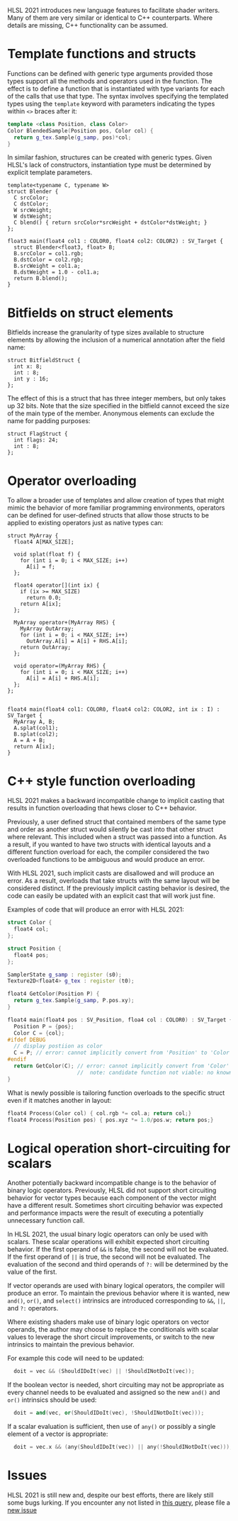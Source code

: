 HLSL 2021 introduces new language features to facilitate shader writers. Many of them are very similar or identical to C++ counterparts. Where details are missing, C++ functionality can be assumed.

# Template functions and structs

Functions can be defined with generic type arguments provided those types support all the methods and operators used in the function. The effect is to define a function that is instantiated with type variants for each of the calls that use that type. The syntax involves specifying the templated types using the `template` keyword with parameters indicating the types within `<>` braces after it:

```c++
template <class Position, class Color>
Color BlendedSample(Position pos, Color col) {
  return g_tex.Sample(g_samp, pos)*col;
}
```

In similar fashion, structures can be created with generic types. Given HLSL's lack of constructors, instantiation type must be determined by explicit template parameters.

```hlsl
template<typename C, typename W>
struct Blender {
  C srcColor;
  C dstColor;
  W srcWeight;
  W dstWeight;
  C blend() { return srcColor*srcWeight + dstColor*dstWeight; }
};

float3 main(float4 col1 : COLOR0, float4 col2: COLOR2) : SV_Target {
  struct Blender<float3, float> B;
  B.srcColor = col1.rgb;
  B.dstColor = col2.rgb;
  B.srcWeight = col1.a;
  B.dstWeight = 1.0 - col1.a;
  return B.blend();
}
```

# Bitfields on struct elements

Bitfields increase the granularity of type sizes available to structure elements by allowing the inclusion of a numerical annotation after the field name:

```hlsl
struct BitfieldStruct {
  int x: 8;
  int : 8;
  int y : 16;
};
```

The effect of this is a struct that has three integer members, but only takes up 32 bits. Note that the size specified in the bitfield cannot exceed the size of the main type of the member. Anonymous elements can exclude the name for padding purposes:

```hlsl
struct FlagStruct {
  int flags: 24;
  int : 8;
};
```

# Operator overloading

To allow a broader use of templates and allow creation of types that might mimic the behavior of more familiar programming environments, operators can be defined for user-defined structs that allow those structs to be applied to existing operators just as native types can:

```hlsl
struct MyArray {
  float4 A[MAX_SIZE];
  
  void splat(float f) {
    for (int i = 0; i < MAX_SIZE; i++)
      A[i] = f;
  };

  float4 operator[](int ix) {
    if (ix >= MAX_SIZE)
      return 0.0;
    return A[ix];
  };

  MyArray operator+(MyArray RHS) {
    MyArray OutArray;
    for (int i = 0; i < MAX_SIZE; i++)
      OutArray.A[i] = A[i] + RHS.A[i];
    return OutArray;
  };

  void operator=(MyArray RHS) {
    for (int i = 0; i < MAX_SIZE; i++)
      A[i] = A[i] + RHS.A[i];
  };
};


float4 main(float4 col1: COLOR0, float4 col2: COLOR2, int ix : I) : SV_Target {
  MyArray A, B;
  A.splat(col1);
  B.splat(col2);
  A = A + B;
  return A[ix];
}
```


# C++ style function overloading

HLSL 2021 makes a backward incompatible change to implicit casting that results in function overloading that hews closer to C++ behavior.

Previously, a user defined struct that contained members of the same type and order as another struct would silently be cast into that other struct where relevant. This included when a struct was passed into a function. As a result, if you wanted to have two structs with identical layouts and a different function overload for each, the compiler considered the two overloaded functions to be ambiguous and would produce an error.

With HLSL 2021, such implicit casts are disallowed and will produce an error. As a result, overloads that take structs with the same layout will be considered distinct. If the previously implicit casting behavior is desired, the code can easily be updated with an explicit cast that will work just fine.

Examples of code that will produce an error with HLSL 2021:

```c++
struct Color {
  float4 col;
};

struct Position {
  float4 pos;
};

SamplerState g_samp : register (s0);
Texture2D<float4> g_tex : register (t0);

float4 GetColor(Position P) {
  return g_tex.Sample(g_samp, P.pos.xy);
}

float4 main(float4 pos : SV_Position, floa4 col : COLOR0) : SV_Target {
  Position P = {pos};
  Color C = {col};
#ifdef DEBUG
  // display postiion as color
  C = P; // error: cannot implicitly convert from 'Position' to 'Color'
#endif
  return GetColor(C); // error: cannot implicitly convert from 'Color' to 'Position'
                      //  note: candidate function not viable: no known conversion from 'Color' to 'Position' for 1st argument
}
```

What is newly possible is tailoring function overloads to the specific struct even if it matches another in layout:

```c++
float4 Process(Color col) { col.rgb *= col.a; return col;}
float4 Process(Position pos) { pos.xyz *= 1.0/pos.w; return pos;}
```

# Logical operation short-circuiting for scalars

Another potentially backward incompatible change is to the behavior of binary logic operators. Previously, HLSL did not support short circuiting behavior for vector types because each component of the vector might have a different result. Sometimes short circuiting behavior was expected and performance impacts were the result of executing a potentially unnecessary function call.

In HLSL 2021, the usual binary logic operators can only be used with scalars. These scalar operations will exhibit expected short circuiting behavior. If the first operand of `&&` is false, the second will not be evaluated. If the first operand of `||` is true, the second will not be evaluated. The evaluation of the second and third operands of `?:` will be determined by the value of the first.

If vector operands are used with binary logical operators, the compiler will produce an error. To maintain the previous behavior where it is wanted, new `and()`, `or()`, and `select()` intrinsics are introduced corresponding to `&&`, `||`, and `?:` operators.

Where existing shaders make use of binary logic operators on vector operands, the author may choose to replace the conditionals with scalar values to leverage the short circuit improvements, or switch to the new intrinsics to maintain the previous behavior.


For example this code will need to be updated:

```c++
  doit = vec && (ShouldIDoIt(vec) || !ShouldINotDoIt(vec));
```

If the boolean vector is needed, short circuiting may not be appropriate as every channel needs to be evaluated and assigned so the new `and()` and `or()` intrinsics should be used:

```c++
  doit = and(vec, or(ShouldIDoIt(vec), !ShouldINotDoIt(vec)));
```

If a scalar evaluation is sufficient, then use of `any()` or possibly a single element of a vector is appropriate:

```c++
  doit = vec.x && (any(ShouldIDoIt(vec)) || any(!ShouldINotDoIt(vec)));
```
# Issues

HLSL 2021 is still new and, despite our best efforts, there are likely still some bugs lurking. If you encounter any not listed in [this query](https://github.com/microsoft/DirectXShaderCompiler/issues?q=is:open+is:issue+label:hlsl2021), please file a [new issue](https://github.com/microsoft/DirectXShaderCompiler/issues/new)